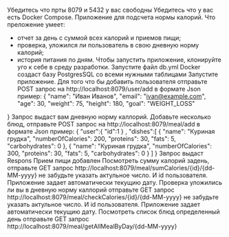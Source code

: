 Убедитесь что прты 8079 и 5432 у вас свободны
Убедитесь что у вас есть Docker Compose.
Приложение для подсчета нормы калорий.
Что преложение умеет:
- отчет за день с суммой всех калорий и приемов пищи;
- проверка, уложился ли пользователь в свою дневную норму калорий;
- история питания по дням.
Чтобы запустить приложение, клонируйте уго к себе в среду разработки.
Запустите файл db.yml Docker создаст базу PostgresSQL со всеми нужными таблицами
Запустите приложение.
Для того что бы добавить пользователя отправьте POST запрос на http://localhost:8079/user/add в формате Json пример:
{
  "name": "Иван Иванов",
  "email": "ivan@example.com",
  "age": 30,
  "weight": 75,
  "height": 180,
  "goal": "WEIGHT_LOSS"

}
Запрос выдаст вам дневную норму каллорий.
Добавьте несколько блюд, отправьте POST запрос на http://localhost:8079/meal/add в формате Json пример:
{
  "user":{
        "id":1
    } ,
  "dishes":[ {
    "name": "Куриная грудка",
    "numberOfCalories": 200,
    "proteins": 30,
    "fats": 5,
    "carbohydrates": 0
  },
  {
    "name": "Куриная грудка",
    "numberOfCalories": 300,
    "proteins": 30,
    "fats": 5,
    "carbohydrates": 0
  }
  ]
}
Звпрос выдаст Respons Прием пищи добавлен
Посмотреть сумму калорий задень, отправьте GET запрос http://localhost:8079/meal/sumCalories/{id}/{dd-MM-yyyy} не забудьте указать актульное число. И id пользователя. Приложение задает автоматически текущию дату.
Проверка уложились ли вы в дневную норму каллорий отправьте GET запрос http://localhost:8079/meal/checkCalories/{id}/{dd-MM-yyyy} не забудьте указать актульное число. И id пользователя. Приложение задает автоматически текущию дату.
Посмотреть список блюд определенный день отправьте GET запрос http://localhost:8079/meal/getAllMealByDay/{dd-MM-yyyy}
